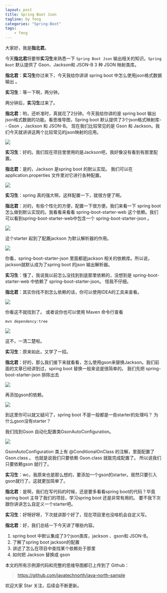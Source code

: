 ```yaml
---
layout: post
title: Spring Boot Json
tagline: by feng
categories: "Spring-Boot"
tags: 
    - feng
---
```


大家好，我是**指北君**。

今天**指北君**将要带**实习生**来熟悉一下 `Spring Boot Json` 输出相关的知识。`Spring Boot` 默认提供了 Gson、Jackson和 JSON-B 3 种 JSON 映射类库。

**指北君**：**实习生**你过来下，今天我给你讲讲 spring boot 中怎么使用json格式数据输出 。

**实习生**：等一下啊，两分钟。

两分钟后，**实习生**过来了。

<!--more-->

**指北君**：哟，还听准时，真就花了2分钟。今天我给你讲的是 spring boot 输出json格式数据的功能。看思维导图，Spring boot 默认提供了3个json格式映射库-- Gson ，Jackson 和 JSON-B。 现在我们比较常见的是 Gson 和 Jackson。我们今天就讲讲这两个比较常见的json映射的应用。

![](http://www.javanorth.cn/assets/images/2021/feng/spring-boot-json1.png)

**实习生**：好的。我们现在项目里使用的是Jackson吧，我好像没有看到有那里配置。

**指北君**：是的，Jackson 是spring boot 的默认实现。 我们可以在application.properties 文件里对它进行各种配置。

![](http://www.javanorth.cn/assets/images/2021/feng/spring-boot-json2.png)

**实习生**：spring 真的强大啊，这样配置一下，就很方便了啊。

**指北君**：对的，有些个性化的方便，配置一下很方便。我们来看一下 spring boot 怎么做到默认实现的。我看看来看看 spring-boot-starter-web 这个依赖。我们可以看到spring-boot-starter-web中包含一个 spring-boot-starter-json 。

![](http://www.javanorth.cn/assets/images/2021/feng/spring-boot-json.png)

这个starter 起到了配置jackson 为默认解析器的作用。

![](http://www.javanorth.cn/assets/images/2021/feng/spring-boot-json3.png)

你看，spring-boot-starter-json 里面都是jackson 相关的依赖库。所以说，jackson就默认成为了spring boot 的json 输出解析器。

**实习生**：懂了，我说我以前怎么没找到到底那里依赖的，没想到是 spring-boot-starter-web 中依赖了 spring-boot-starter-json。 怪我不仔细。

**指北君**：其实你找不到怎么依赖的话，你可以使用IDEA的工具来查看。

![](http://www.javanorth.cn/assets/images/2021/feng/spring-boot-json4.png)

你看这不就找到了。 或者说你也可以使用 Maven 命令行查看

```bash
mvn dependency:tree
```

![](http://www.javanorth.cn/assets/images/2021/feng/spring-boot-json5.png)

这不，一清二楚啦。

**实习生**：原来如此，又学了一招。

**指北君**：好的，那么我们接下来就看看，怎么使用gson来替换Jackson。我们前面的文章已经讲到过，spring boot 替换一般来说是很简单的。
我们先把 spring-boot-starter-json 排除出去

![](http://www.javanorth.cn/assets/images/2021/feng/spring-boot-json6.png)

再添加gson的依赖。

![](http://www.javanorth.cn/assets/images/2021/feng/spring-boot-json7.png)

到这里你可以就又疑问了，spring boot 不是一般都是一些starter的处理吗？ 为什么gson没有starter？

我们找到Gson 自动化配置类GsonAutoConfiguration。

![](http://www.javanorth.cn/assets/images/2021/feng/spring-boot-json8.png)

GsonAutoConfiguration 类上有 @ConditionalOnClass 的注解，里面配置了Gson.class 。 也就是说我们只要依赖 Gson.class 就能完成配置了。 所以说我们只要依赖gson 就行了。

**实习生**：wc，我原来也是那么想的，要添加一个gson的starter。居然只要引入gson就行了。这就更加简单了。

**指北君**：是啊，我们在写代码的时候，还是要多看看spring boot的代码？毕竟spring boot 主导了我们的项目，学习spring boot 还是非常有用的。 要不我下次跟你讲讲怎么自定义一个starter吧。

**实习生**：好呀好呀，下次就讲那个好了，现在项目里也没啥机会自定义写。

**指北君**：好，我们总结一下今天讲了哪些内容。

1. spring boot 中默认集成了3个json类库，jackson 、gson和 JSON-B。
2. 了解了spring boot jackson的配置
3. 讲述了怎么在项目中查找某个依赖处于那里
4. 如何把 Jackson 替换成 gson

本文的所有示例源代码和完整的思维导图都已上传到了 Github：

> https://github.com/javatechnorth/java-north-sample

欢迎大家 Star 关注，后续会不断更新。